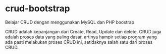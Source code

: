 # crud-bootstrap
Belajar CRUD dengan menggunakan MySQL dan PHP boostrap

CRUD adalah kepanjangan dari Create, Read, Update dan delete. CRUD juga adalah proses data yang paling dasar, artinya hampir setiap program yang ada pasti melakukan proses CRUD ini, setidaknya salah satu dari proses CRUD.

